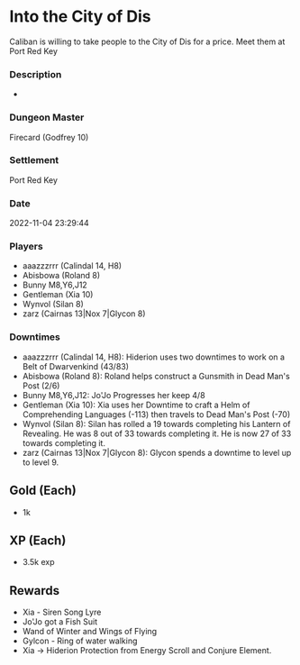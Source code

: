 # Into the City of Dis
Caliban is willing to take people to the City of Dis for a price. Meet them at Port Red Key
### Description
-
### Dungeon Master
Firecard (Godfrey 10)
### Settlement
Port Red Key
### Date
2022-11-04 23:29:44
### Players
* aaazzzrrr (Calindal 14, H8)
* Abisbowa (Roland 8)
* Bunny M8,Y6,J12
* Gentleman (Xia 10)
* Wynvol (Silan 8)
* zarz (Cairnas 13|Nox 7|Glycon 8)
### Downtimes
* aaazzzrrr (Calindal 14, H8): Hiderion uses two downtimes to work on a Belt of Dwarvenkind (43/83)
* Abisbowa (Roland 8): Roland helps construct a Gunsmith in Dead Man's Post (2/6)
* Bunny M8,Y6,J12: Jo'Jo Progresses her keep 4/8
* Gentleman (Xia 10): Xia uses her Downtime to craft a Helm of Comprehending Languages (-113) then travels to Dead Man's Post (-70)
* Wynvol (Silan 8): Silan has rolled a 19 towards completing his Lantern of Revealing. He was 8 out of 33 towards completing it. He is now 27 of 33 towards completing it.
* zarz (Cairnas 13|Nox 7|Glycon 8): Glycon spends a downtime to level up to level 9.
## Gold (Each)
* 1k
## XP (Each)
* 3.5k exp
## Rewards
* Xia - Siren Song Lyre
* Jo'Jo got a Fish Suit
* Wand of Winter and Wings of Flying
* Gylcon - Ring of water walking
* Xia -> Hiderion Protection from Energy Scroll and Conjure Element.